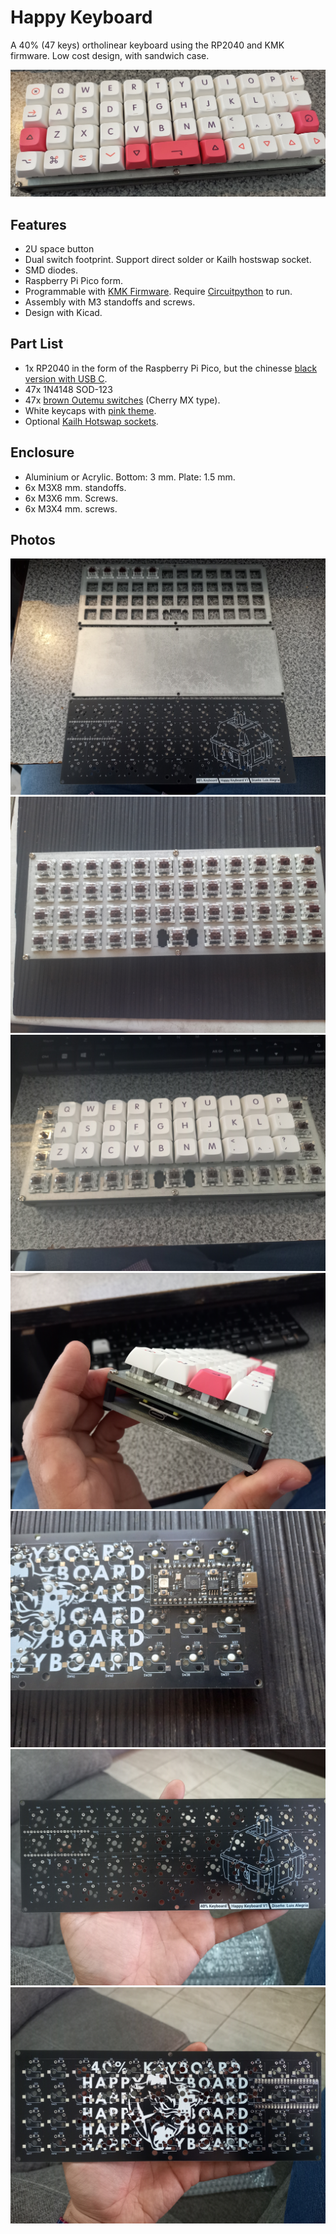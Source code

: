 # Happy Keyboard
A 40% (47 keys) ortholinear keyboard using the RP2040 and KMK firmware. Low cost design, with sandwich case.

![Happy Keyboard](https://github.com/jluisalegria/Happy-Keyboard/blob/master/Images/Photos/keyboard.png)

## Features
- 2U space button
- Dual switch footprint. Support direct solder or Kailh hostswap socket.
- SMD diodes.
- Raspberry Pi Pico form.
- Programmable with [KMK Firmware](https://github.com/KMKfw/kmk_firmware "KMK Firmware"). Require [Circuitpython](https://circuitpython.org/board/vcc_gnd_yd_rp2040/ "Circuitpython") to run.
- Assembly with M3 standoffs and screws. 
- Design with Kicad.

## Part List
- 1x RP2040 in the form of the Raspberry Pi Pico, but the chinesse [black version with USB C](https://es.aliexpress.com/item/1005003371056277.html?spm=a2g0o.order_list.order_list_main.11.2e83194dM0664U&gatewayAdapt=glo2esp "black version with USB C").
- 47x 1N4148 SOD-123
- 47x [brown Outemu switches](https://es.aliexpress.com/item/1005002378701948.html?spm=a2g0o.order_list.order_list_main.5.4b24194d63C1ud&gatewayAdapt=glo2esp "brown Outemu switches") (Cherry MX type).
- White keycaps with [pink theme](https://es.aliexpress.com/item/1005005120762702.html?spm=a2g0o.order_list.order_list_main.17.2e83194dM0664U&gatewayAdapt=glo2esp "pink theme").
- Optional [Kailh Hotswap sockets](https://es.aliexpress.com/item/4001051840976.html?spm=a2g0o.cart.0.0.76d27a9dWyhGyQ&mp=1&gatewayAdapt=glo2esp "Kailh Hotswap sockets").

## Enclosure
- Aluminium or Acrylic. Bottom: 3 mm. Plate: 1.5 mm.
- 6x M3X8 mm. standoffs.
- 6x M3X6 mm. Screws.
- 6x M3X4 mm. screws.

## Photos
![Despliegue](https://github.com/jluisalegria/Happy-Keyboard/blob/master/Images/Photos/Despliegue.jpg)
![switches](https://github.com/jluisalegria/Happy-Keyboard/blob/master/Images/Photos/BrownSwitches.jpg)
![Keycaps](https://github.com/jluisalegria/Happy-Keyboard/blob/master/Images/Photos/KeycapsLetters.jpg)
![USBC](https://github.com/jluisalegria/Happy-Keyboard/blob/master/Images/Photos/USBC.jpg)
![RP2040](https://github.com/jluisalegria/Happy-Keyboard/blob/master/Images/Photos/RP2040.jpg)
![FPCB](https://github.com/jluisalegria/Happy-Keyboard/blob/master/Images/Photos/FrontPCB.jpg)
![BPCB](https://github.com/jluisalegria/Happy-Keyboard/blob/master/Images/Photos/BackPCB.jpg)
